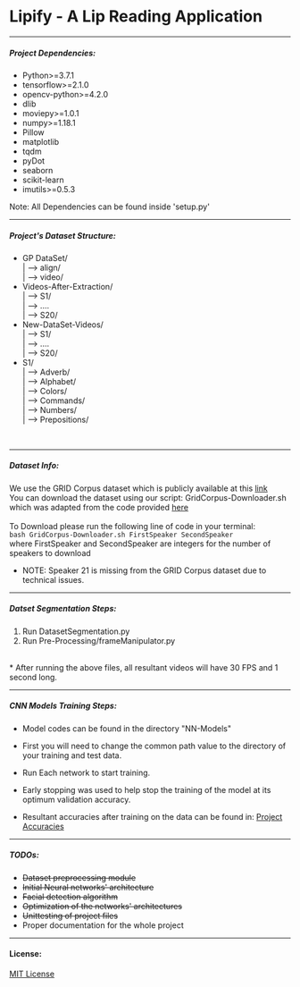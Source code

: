 # Lipify - A Lip Reading Application
---

##### Project Dependencies:


* Python>=3.7.1
* tensorflow>=2.1.0
* opencv-python>=4.2.0
* dlib
* moviepy>=1.0.1
* numpy>=1.18.1
* Pillow
* matplotlib
* tqdm
* pyDot
* seaborn
* scikit-learn
* imutils>=0.5.3


Note: All Dependencies can be found inside 'setup.py'

---

##### Project's Dataset Structure:

* GP DataSet/ <br> | --> align/ <br> | --> video/ <br>
* Videos-After-Extraction/ <br> | --> S1/ <br> | --> .... <br> | --> S20/
* New-DataSet-Videos/ <br> | --> S1/ <br> | --> .... <br> | --> S20/
* S1/ <br> | --> Adverb/ <br> |
--> Alphabet/ <br> |
--> Colors/ <br> |
--> Commands/ <br> |
--> Numbers/ <br> |
--> Prepositions/
<br>

---
##### Dataset Info:

We use the GRID Corpus dataset which is publicly available at this [link](http://spandh.dcs.shef.ac.uk/gridcorpus/)
<br>You can download the dataset using our script: GridCorpus-Downloader.sh
<br> which was adapted from the code provided [here](https://gist.github.com/KarthikMAM/d8ebde4db84a72b083df0e14242edb1a)
<br> <br>
To Download please run the following line of code in your terminal:
<br>`bash GridCorpus-Downloader.sh FirstSpeaker SecondSpeaker`
<br> where FirstSpeaker and SecondSpeaker are integers for the number of speakers to download
<br>
* NOTE: Speaker 21 is missing from the GRID Corpus dataset due to technical issues.

---

##### Datset Segmentation Steps:
1. Run DatasetSegmentation.py
2. Run Pre-Processing/frameManipulator.py
<br>
* After running the above files, all resultant videos will have 30 FPS and 1 second long.


---
##### CNN Models Training Steps:
* Model codes can be found in the directory "NN-Models"

* First you will need to change the common path
 value to the directory of your training and test data.

* Run Each network to start training.
* Early stopping was used to help stop
 the training of the model at its optimum validation accuracy.
* Resultant accuracies after training on the data can be found in:
[Project Accuracies](https://github.com/amrkh97/Lipify-LipReading/blob/master/Project_Insights/Project_Accuracy.csv)

---
##### TODOs:

* ~~Dataset preprocessing module~~
* ~~Initial Neural networks' architecture~~
* ~~Facial detection algorithm~~
* ~~Optimization of the networks' architectures~~
* ~~Unittesting of project files~~
* Proper documentation for the whole project
---

#### License:
[MIT License](https://github.com/amrkh97/Lipify-LipReading/blob/master/LICENSE.md)
